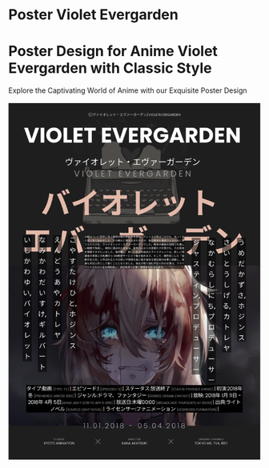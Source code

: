 # Poster Violet Evergarden
<h1>Poster Design for Anime Violet Evergarden with Classic Style</h1>
<a>Explore the Captivating World of Anime with our Exquisite Poster Design</a>

<br/>
<br/>

<div align="center">
<img src="Violet Evergarden.png">
</div>
